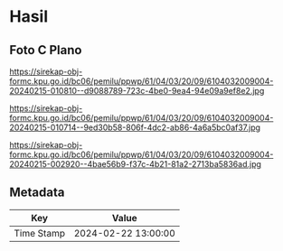 # Hasil

## Foto C Plano

https://sirekap-obj-formc.kpu.go.id/bc06/pemilu/ppwp/61/04/03/20/09/6104032009004-20240215-010810--d9088789-723c-4be0-9ea4-94e09a9ef8e2.jpg

https://sirekap-obj-formc.kpu.go.id/bc06/pemilu/ppwp/61/04/03/20/09/6104032009004-20240215-010714--9ed30b58-806f-4dc2-ab86-4a6a5bc0af37.jpg

https://sirekap-obj-formc.kpu.go.id/bc06/pemilu/ppwp/61/04/03/20/09/6104032009004-20240215-002920--4bae56b9-f37c-4b21-81a2-2713ba5836ad.jpg


## Metadata

| Key        | Value               |
| ---------- | ------------------- |
| Time Stamp | 2024-02-22 13:00:00 |



